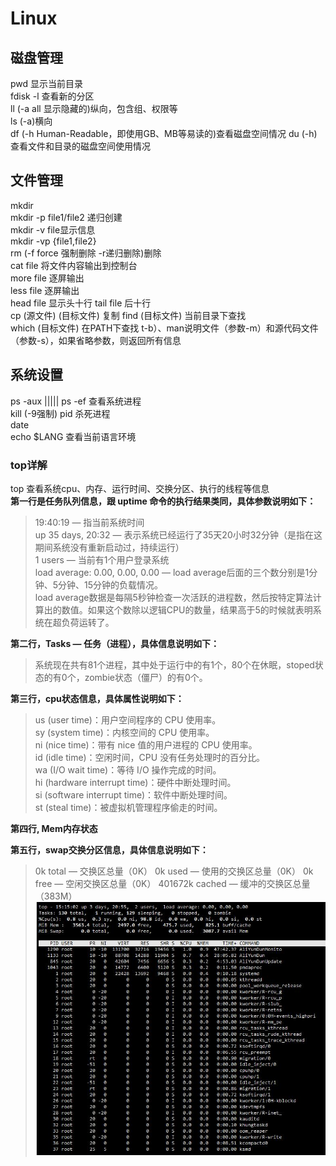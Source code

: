 #  Linux  
##  磁盘管理  
pwd  显示当前目录  
fdisk -l  查看新的分区  
ll  (-a all 显示隐藏的)纵向，包含组、权限等  
ls  (-a)横向  
df  (-h Human-Readable，即使用GB、MB等易读的)查看磁盘空间情况
du  (-h)查看文件和目录的磁盘空间使用情况  
##  文件管理
mkdir  
mkdir -p file1/file2  递归创建  
mkdir -v file显示信息  
mkdir -vp {file1,file2}  
rm (-f force 强制删除 -r递归删除)删除  
cat file  将文件内容输出到控制台  
more file  逐屏输出  
less file  逐屏输出  
head file  显示头十行
tail file  后十行  
cp (源文件)  (目标文件)  复制 
find (目标文件)  当前目录下查找  
which (目标文件)  在PATH下查找  t-b）、man说明文件（参数-m）和源代码文件（参数-s），如果省略参数，则返回所有信息  
##  系统设置  
ps -aux  |||||  ps -ef  查看系统进程  
kill (-9强制) pid  杀死进程  
date  
echo $LANG  查看当前语言环境  
###  top详解  
top  查看系统cpu、内存、运行时间、交换分区、执行的线程等信息  
**第一行是任务队列信息，跟 uptime 命令的执行结果类同，具体参数说明如下：**  
> 19:40:19 — 指当前系统时间  
> up 35 days, 20:32 — 表示系统已经运行了35天20小时32分钟（是指在这期间系统没有重新启动过，持续运行）  
> 1 users — 当前有1个用户登录系统  
> load average: 0.00, 0.00, 0.00 — load average后面的三个数分别是1分钟、5分钟、15分钟的负载情况。  
> load average数据是每隔5秒钟检查一次活跃的进程数，然后按特定算法计算出的数值。如果这个数除以逻辑CPU的数量，结果高于5的时候就表明系统在超负荷运转了。  

**第二行，Tasks — 任务（进程），具体信息说明如下：**  
> 系统现在共有81个进程，其中处于运行中的有1个，80个在休眠，stoped状态的有0个，zombie状态（僵尸）的有0个。  

**第三行，cpu状态信息，具体属性说明如下：**  
> us (user time)：用户空间程序的 CPU 使用率。  
> sy (system time)：内核空间的 CPU 使用率。  
> ni (nice time)：带有 nice 值的用户进程的 CPU 使用率。  
> id (idle time)：空闲时间，CPU 没有任务处理时的百分比。  
> wa (I/O wait time)：等待 I/O 操作完成的时间。  
> hi (hardware interrupt time)：硬件中断处理时间。  
> si (software interrupt time)：软件中断处理时间。  
> st (steal time)：被虚拟机管理程序偷走的时间。  

**第四行, Mem内存状态**  

**第五行，swap交换分区信息，具体信息说明如下：**  
> 0k total — 交换区总量（0K）
> 0k used — 使用的交换区总量（0K）
> 0k free — 空闲交换区总量（0K）
> 401672k cached — 缓冲的交换区总量（383M）  
![](https://github.com/linyihan9/2024_trainning/blob/main/img/Linux/topDetail.jpg)  


